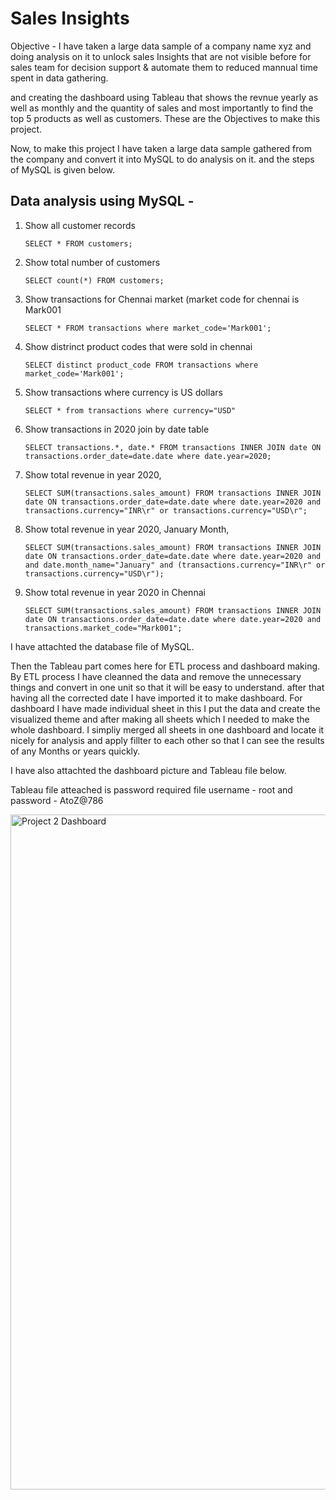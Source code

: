 # Sales Insights 

 Objective - I have taken a large data sample of a company name xyz and doing analysis on it to unlock sales Insights that are not visible before for sales team for decision support & automate them to reduced mannual time spent in data gathering.

and creating the dashboard using Tableau that shows the revnue yearly as well as monthly and the quantity of sales and most importantly to find the top 5 products as well as customers. These are the Objectives to make this project. 


Now, to make this project I have taken a large data sample gathered from the company and convert it into MySQL to do analysis on it. and the steps of MySQL is given below.

## Data analysis using MySQL - ##

1. Show all customer records

    `SELECT * FROM customers;`

1. Show total number of customers

    `SELECT count(*) FROM customers;`

1. Show transactions for Chennai market (market code for chennai is Mark001

    `SELECT * FROM transactions where market_code='Mark001';`

1. Show distrinct product codes that were sold in chennai

    `SELECT distinct product_code FROM transactions where market_code='Mark001';`

1. Show transactions where currency is US dollars

    `SELECT * from transactions where currency="USD"`

1. Show transactions in 2020 join by date table

    `SELECT transactions.*, date.* FROM transactions INNER JOIN date ON transactions.order_date=date.date where date.year=2020;`

1. Show total revenue in year 2020,

    `SELECT SUM(transactions.sales_amount) FROM transactions INNER JOIN date ON transactions.order_date=date.date where date.year=2020 and transactions.currency="INR\r" or transactions.currency="USD\r";`
	
1. Show total revenue in year 2020, January Month,

    `SELECT SUM(transactions.sales_amount) FROM transactions INNER JOIN date ON transactions.order_date=date.date where date.year=2020 and and date.month_name="January" and (transactions.currency="INR\r" or transactions.currency="USD\r");`

1. Show total revenue in year 2020 in Chennai

    `SELECT SUM(transactions.sales_amount) FROM transactions INNER JOIN date ON transactions.order_date=date.date where date.year=2020
and transactions.market_code="Mark001";`

I have attachted the database file of MySQL.

Then the Tableau part comes here for ETL process and dashboard making.
By ETL process I have cleanned the data and remove the unnecessary things and convert in one unit so that it will be easy to understand. 
after that having all the corrected date I have imported it to make dashboard. For dashboard I have made individual sheet in this I put the data and create the visualized theme and after making all sheets which I needed to make the whole dashboard. 
I simpliy merged all sheets in one dashboard and locate it nicely for analysis and apply fillter to each other so that I can see the results of any Months or years quickly.

I have also attachted the dashboard picture and Tableau file below.

Tableau file atteached is password required file 
 username - root 
  and password - AtoZ@786

<img width="1920" height="1080" alt="Project 2 Dashboard" src="https://github.com/user-attachments/assets/5e7ee824-b81f-4cd2-9f10-ac28f48f0973" />



